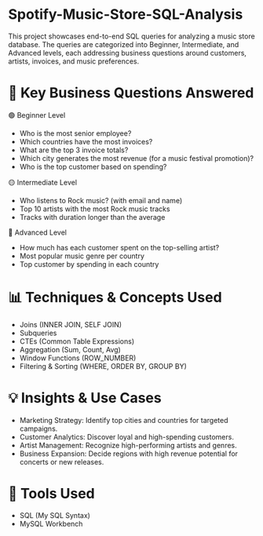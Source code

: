 # Spotify-Music-Store-SQL-Analysis
This project showcases end-to-end SQL queries for analyzing a music store database. The queries are categorized into Beginner, Intermediate, and Advanced levels, each addressing business questions around customers, artists, invoices, and music preferences.

# 🧠 Key Business Questions Answered

🟢 Beginner Level
- Who is the most senior employee?
- Which countries have the most invoices?
- What are the top 3 invoice totals?
- Which city generates the most revenue (for a music festival promotion)?
- Who is the top customer based on spending?

🟡 Intermediate Level
- Who listens to Rock music? (with email and name)
- Top 10 artists with the most Rock music tracks
- Tracks with duration longer than the average

🔴 Advanced Level
- How much has each customer spent on the top-selling artist?
- Most popular music genre per country
- Top customer by spending in each country

# 📊 Techniques & Concepts Used
- Joins (INNER JOIN, SELF JOIN)
- Subqueries
- CTEs (Common Table Expressions)
- Aggregation (Sum, Count, Avg)
- Window Functions (ROW_NUMBER)
- Filtering & Sorting (WHERE, ORDER BY, GROUP BY)

# 💡 Insights & Use Cases
- Marketing Strategy: Identify top cities and countries for targeted campaigns.
- Customer Analytics: Discover loyal and high-spending customers.
- Artist Management: Recognize high-performing artists and genres.
- Business Expansion: Decide regions with high revenue potential for concerts or new releases.

# 📌 Tools Used
- SQL (My SQL Syntax)
- MySQL Workbench

